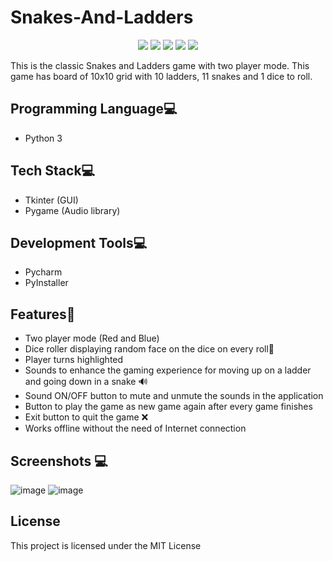 # Snakes-And-Ladders
<p align="center">
  <img src="https://api.visitorbadge.io/api/visitors?path=https%3A%2F%2Fgithub.com%2Freshmaharidhas%2FSnakes-And-Ladders&labelColor=%23000000&countColor=%2300ff00&style=plastic&labelStyle=none"/>
  <img src="https://img.shields.io/github/languages/top/reshmaharidhas/Snakes-And-Ladders?labelColor=%23000000&color=%230000FF"/>
  <img src="https://img.shields.io/github/repo-size/reshmaharidhas/Snakes-And-Ladders"/>
  <img src="https://img.shields.io/github/license/reshmaharidhas/Snakes-And-Ladders"/>
  <img src="https://img.shields.io/github/created-at/reshmaharidhas/Snakes-And-Ladders"/>
</p>
This is the classic Snakes and Ladders game with two player mode. This game has board of 10x10 grid with 10 ladders, 11 snakes and 1 dice to roll.

## Programming Language💻
- Python 3

## Tech Stack💻 
- Tkinter (GUI)
- Pygame (Audio library)

## Development Tools💻
- Pycharm
- PyInstaller

## Features🎯
- Two player mode (Red and Blue)
- Dice roller displaying random face on the dice on every roll🎲 
- Player turns highlighted
- Sounds to enhance the gaming experience for moving up on a ladder and going down in a snake 🔊
- Sound ON/OFF button to mute and unmute the sounds in the application
- Button to play the game as new game again after every game finishes
- Exit button to quit the game ❌
- Works offline without the need of Internet connection

## Screenshots 💻
![image](https://github.com/reshmaharidhas/Snakes-And-Ladders/assets/37250413/87aec979-b98c-4e79-8cd3-a296db71560c)
![image](https://github.com/reshmaharidhas/Snakes-And-Ladders/assets/37250413/2563629e-eeca-489c-a7e7-58e3e00dd49c)


## License
This project is licensed under the MIT License
